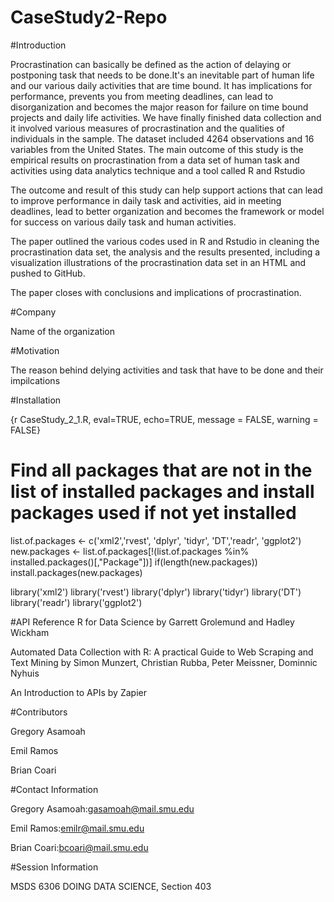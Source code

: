 # CaseStudy2-Repo

#Introduction

Procrastination can basically be defined as the action of delaying  or postponing task that needs to be done.It's an inevitable part of human life and our various daily activities that are time bound. It has implications for performance, prevents you from meeting deadlines, can lead to disorganization and becomes the major reason for  failure on time bound projects and daily life activities.
We have finally finished data collection and it involved various measures of procrastination and the qualities of individuals in the sample.
The dataset included 4264 observations and 16 variables from the United States. The main outcome of this study is the empirical results on procrastination from  a data set of human task and activities using data analytics technique and a tool called R and Rstudio

The outcome and result of this study can help support actions that can lead to improve performance in daily task and activities, aid in meeting deadlines, lead to better organization and becomes the framework or model for success on various daily task and human activities.

The paper outlined the various codes used in  R and Rstudio in  cleaning the procrastination data set, the analysis and the results presented, including a visualization illustrations of the procrastination data set in an HTML and pushed to GitHub.

The paper closes with conclusions and implications of procrastination.


#Company

Name  of the organization




#Motivation

The reason behind delying activities and task that have to be done and their impilcations



#Installation

{r CaseStudy_2_1.R, eval=TRUE, echo=TRUE, message = FALSE, warning = FALSE}
# Find all packages that are not in the list of installed packages and install packages used if not yet installed
list.of.packages <- c('xml2','rvest', 'dplyr', 'tidyr', 'DT','readr', 'ggplot2')
new.packages <- list.of.packages[!(list.of.packages %in% installed.packages()[,"Package"])]
if(length(new.packages)) install.packages(new.packages)


library('xml2')
library('rvest')
library('dplyr')
library('tidyr')
library('DT')
library('readr')
library('ggplot2')


#API Reference
R for Data Science by Garrett Grolemund and Hadley Wickham

Automated Data Collection with R: A practical Guide to Web Scraping and Text Mining
by Simon Munzert, Christian Rubba, Peter Meissner, Dominnic Nyhuis

An Introduction to APIs by Zapier



#Contributors

Gregory Asamoah

Emil Ramos

Brian Coari

#Contact Information

Gregory Asamoah:gasamoah@mail.smu.edu

Emil Ramos:emilr@mail.smu.edu

Brian Coari:bcoari@mail.smu.edu


#Session Information

MSDS 6306 DOING DATA SCIENCE, Section 403


